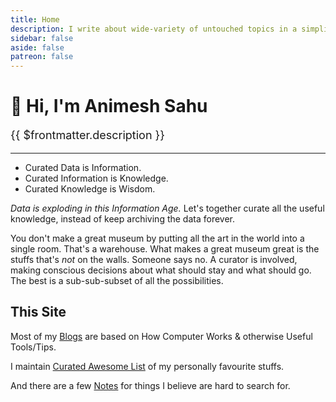 ```yaml
---
title: Home
description: I write about wide-variety of untouched topics in a simplified way.
sidebar: false
aside: false
patreon: false
---
```


# 👋 Hi, I'm Animesh Sahu

<p style="font-size: 18px;">
{{ $frontmatter.description }}
</p>

---

* Curated Data is Information.
* Curated Information is Knowledge.
* Curated Knowledge is Wisdom.

*Data is exploding in this Information Age.* Let's together curate all the useful knowledge, instead of keep archiving the data forever.

<Quote author="Rework (Book)">
You don't make a great museum by putting all the art in the world into a single room. That's a warehouse. What makes a great museum great is the stuffs that's <i>not</i> on the walls. Someone says no. A curator is involved, making conscious decisions about what should stay and what should go. The best is a sub-sub-subset of all the possibilities.
</Quote>

## This Site

Most of my [Blogs](/blogs/index.md) are based on How Computer Works & otherwise Useful Tools/Tips.

I maintain [Curated Awesome List](/awesome/index.md) of my personally favourite stuffs.

And there are a few [Notes](/notes/index.md) for things I believe are hard to search for.

<!-- Rest of the site may document myself e.g. on [My Point of Interest](/point-of-interest/index.md) and [My Setup](/setup/index.md). -->

